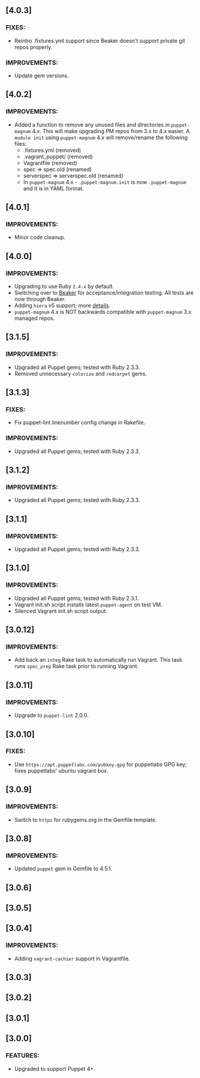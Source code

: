 ## [4.0.3]

### FIXES:

  * Reintro .fixtures.yml support since Beaker doesn't support private git repos properly.

### IMPROVEMENTS:

  * Update gem versions.

## [4.0.2]

### IMPROVEMENTS:

  * Added a function to remove any unused files and directories in `puppet-magnum` 4.x.
    This will make upgrading PM repos from 3.x to 4.x easier.
    A `module init` using `puppet-magnum` 4.x will remove/rename the following files:
      - .fixtures.yml (removed)
      - .vagrant_puppet/ (removed)
      - Vagrantfile (removed)
      - spec => spec.old (renamed)
      - serverspec => serverspec.old (renamed)
    * In `puppet-magnum` 4.x - `.puppet-magnum.init` is now `.puppet-magnum` and it is in YAML format.

## [4.0.1]

### IMPROVEMENTS:

  * Minor code cleanup.

## [4.0.0]

### IMPROVEMENTS:

  * Upgrading to use Ruby `2.4.x` by default.
  * Switching over to [Beaker](https://github.com/puppetlabs/beaker) for acceptance/integration testing. All tests are now through Beaker.
  * Adding `hiera` v5 support; more [details](https://docs.puppet.com/puppet/4.10/hiera_migrate_modules.html).
  * `puppet-magnum` 4.x is NOT backwards compatible with `puppet-magnum` 3.x managed repos.

## [3.1.5]

### IMPROVEMENTS:

  * Upgraded all Puppet gems; tested with Ruby 2.3.3.
  * Removed unnecessary `colorize` and `redcarpet` gems.

## [3.1.3]

### FIXES:

  * Fix puppet-lint linenumber config change in Rakefile.

### IMPROVEMENTS:

  * Upgraded all Puppet gems; tested with Ruby 2.3.3.

## [3.1.2]

### IMPROVEMENTS:

  * Upgraded all Puppet gems; tested with Ruby 2.3.3.

## [3.1.1]

### IMPROVEMENTS:

  * Upgraded all Puppet gems; tested with Ruby 2.3.3.

## [3.1.0]

### IMPROVEMENTS:

  * Upgraded all Puppet gems; tested with Ruby 2.3.1.
  * Vagrant init.sh script installs latest `puppet-agent` on test VM.
  * Silenced Vagrant init.sh script output.

## [3.0.12]

### IMPROVEMENTS:

  * Add back an `integ` Rake task to automatically run Vagrant. This task runs `spec_prep` Rake task prior to running Vagrant.

## [3.0.11]

### IMPROVEMENTS:

  * Upgrade to `puppet-lint` 2.0.0.

## [3.0.10]

### FIXES:

  * Use `https://apt.puppetlabs.com/pubkey.gpg` for puppetlabs GPG key; fixes puppetlabs' ubuntu vagrant box.

## [3.0.9]

### IMPROVEMENTS:

  * Switch to `https` for rubygems.org in the Gemfile template.

## [3.0.8]

### IMPROVEMENTS:

  * Updated `puppet` gem in Gemfile to 4.5.1.

## [3.0.6]

## [3.0.5]

## [3.0.4]

### IMPROVEMENTS:

  * Adding `vagrant-cachier` support in Vagrantfile.

## [3.0.3]

## [3.0.2]

## [3.0.1]

## [3.0.0]

### FEATURES:

  * Upgraded to support Puppet 4+.
